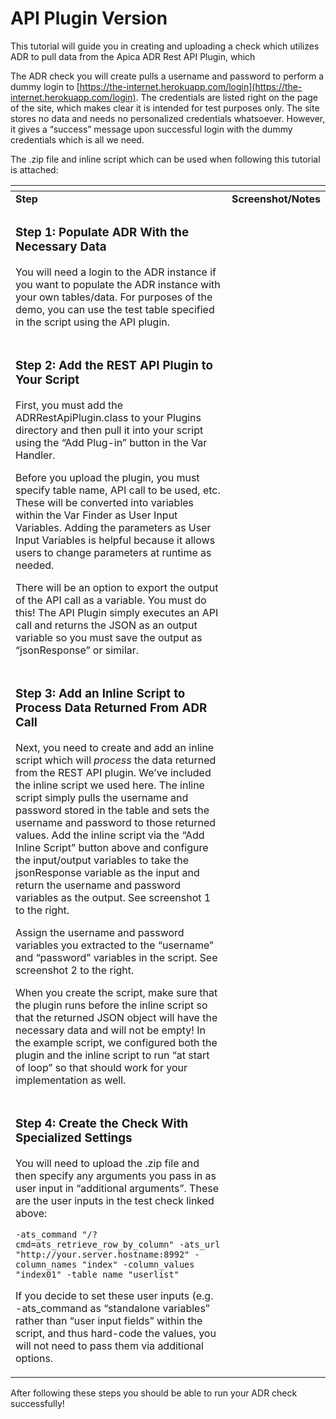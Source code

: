 # API Plugin Version

This tutorial will guide you in creating and uploading a check which utilizes ADR to pull data from the Apica ADR Rest API Plugin, which

The ADR check you will create pulls a username and password to perform a dummy login to [https://the-internet.herokuapp.com/login](https://the-internet.herokuapp.com/login). The credentials are listed right on the page of the site, which makes clear it is intended for test purposes only. The site stores no data and needs no personalized credentials whatsoever. However, it gives a “success” message upon successful login with the dummy credentials which is all we need.

The .zip file and inline script which can be used when following this tutorial is attached:





<table data-header-hidden><thead><tr><th></th><th></th></tr></thead><tbody><tr><td><strong>Step</strong></td><td><strong>Screenshot/Notes</strong></td></tr><tr><td><h3 id="howtoutilizeapicadatarepositoryfromzt-apipluginversion-step1-populateadrwiththenecessarydata">Step 1: Populate ADR With the Necessary Data</h3><p>You will need a login to the ADR instance if you want to populate the ADR instance with your own tables/data. For purposes of the demo, you can use the test table specified in the script using the API plugin.</p></td><td></td></tr><tr><td><h3 id="howtoutilizeapicadatarepositoryfromzt-apipluginversion-step2-addtherestapiplugintoyourscript">Step 2: Add the REST API Plugin to Your Script</h3><p>First, you must add the ADRRestApiPlugin.class to your Plugins directory and then pull it into your script using the “Add Plug-in” button in the Var Handler.</p><p>Before you upload the plugin, you must specify table name, API call to be used, etc. These will be converted into variables within the Var Finder as User Input Variables. Adding the parameters as User Input Variables is helpful because it allows users to change parameters at runtime as needed.</p><p>There will be an option to export the output of the API call as a variable. You must do this! The API Plugin simply executes an API call and returns the JSON as an output variable so you must save the output as “jsonResponse” or similar.</p></td><td></td></tr><tr><td><h3 id="howtoutilizeapicadatarepositoryfromzt-apipluginversion-step3-addaninlinescripttoprocessdatareturnedf">Step 3: Add an Inline Script to Process Data Returned From ADR Call</h3><p>Next, you need to create and add an inline script which will <em>process</em> the data returned from the REST API plugin. We’ve included the inline script we used here. The inline script simply pulls the username and password stored in the table and sets the username and password to those returned values. Add the inline script via the “Add Inline Script” button above and configure the input/output variables to take the jsonResponse variable as the input and return the username and password variables as the output. See screenshot 1 to the right.</p><p>Assign the username and password variables you extracted to the “username” and “password” variables in the script. See screenshot 2 to the right.</p><p>When you create the script, make sure that the plugin runs before the inline script so that the returned JSON object will have the necessary data and will not be empty! In the example script, we configured both the plugin and the inline script to run “at start of loop” so that should work for your implementation as well.</p></td><td></td></tr><tr><td><h3 id="howtoutilizeapicadatarepositoryfromzt-apipluginversion-step4-createthecheckwithspecializedsettings">Step 4: Create the Check With Specialized Settings</h3><p>You will need to upload the .zip file and then specify any arguments you pass in as user input in “additional arguments”. These are the user inputs in the test check linked above:</p><pre><code>-ats_command "/?cmd=ats_retrieve_row_by_column" -ats_url "http://your.server.hostname:8992" -column_names "index" -column_values "index01" -table_name "userlist"
</code></pre><p>If you decide to set these user inputs (e.g. -ats_command as “standalone variables” rather than “user input fields” within the script, and thus hard-code the values, you will not need to pass them via additional options.</p></td><td></td></tr></tbody></table>

After following these steps you should be able to run your ADR check successfully!
